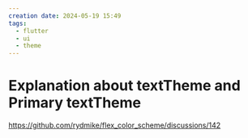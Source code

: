 ```yaml
---
creation date: 2024-05-19 15:49
tags:
  - flutter
  - ui
  - theme
---
```

# Explanation about textTheme and Primary textTheme
https://github.com/rydmike/flex_color_scheme/discussions/142
